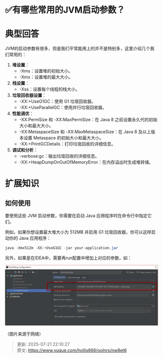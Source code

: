# ✅有哪些常用的JVM启动参数？

# 典型回答


JVM的启动参数有很多，但是我们平常能用上的并不是特别多，这里介绍几个我们常用的：



1. **堆设置**：
    - -Xms：设置堆的初始大小。
    - -Xmx：设置堆的最大大小。
2. **栈设置**：
    - -Xss：设置每个线程的栈大小。
3. **垃圾回收器设置**：
    - -XX:+UseG1GC：使用 G1 垃圾回收器。
    - -XX:+UseParallelGC：使用并行垃圾回收器。
4. **性能调优**：
    - -XX:PermSize 和 -XX:MaxPermSize：在 Java 8 之前设置永久代的初始大小和最大大小。
    - -XX:MetaspaceSize 和 -XX:MaxMetaspaceSize：在 Java 8 及以上版本设置 Metaspace 的初始大小和最大大小。
    - -XX:+PrintGCDetails：打印垃圾回收的详细信息。
5. **调试和分析**：
    - -verbose:gc：输出垃圾回收的详细信息。
    - -XX:+HeapDumpOnOutOfMemoryError：在内存溢出时生成堆转储。



# 扩展知识


## 如何使用


要使用这些 JVM 启动参数，你需要在启动 Java 应用程序时在命令行中指定它们。



例如，如果你想设置最大堆大小为 512MB 并启用 G1 垃圾回收器，你可以这样启动你的 Java 应用程序：



```java
java -Xmx512m -XX:+UseG1GC -jar your-application.jar
```





另外，如果是在IDEA中，需要再run配置中增加上对应的参数，如：



![1704001546418-690df6e2-978d-47c8-8be3-190e26272bb0.png](./img/_Dix8-XYhZYmwIX7/1704001546418-690df6e2-978d-47c8-8be3-190e26272bb0-739947.png)

（图片来源于网络）



> 更新: 2025-07-21 22:10:27  
> 原文: <https://www.yuque.com/hollis666/oolnrs/nw8et6>
